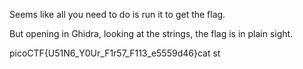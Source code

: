 Seems like all you need to do is run it to get the flag.

But opening in Ghidra, looking at the strings, the flag is in plain sight.

picoCTF{U51N6_Y0Ur_F1r57_F113_e5559d46}cat st
